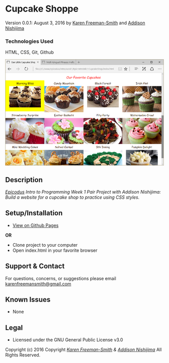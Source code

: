 # Cupcake Shoppe
Version 0.0.1: August 3, 2016
by [Karen Freeman-Smith](https://karenfreemansmith.github.io) and [Addison Nishijima](https://github.com/AddisonNishijima)

### Technologies Used
HTML, CSS, Git, Github

![screenshot of project running](screenshot.png)

## Description
*[Epicodus](http://epicodus.com) Intro to Programming Week 1 Pair Project with Addison Nishijima: Build a website for a cupcake shop to practice using CSS styles.*

## Setup/Installation
* [View on Github Pages](https://karenfreemansmith.github.io/Epic-IntroWk1-BoringLecture)

__OR__
* Clone project to your computer
* Open index.html in your favorite browser

## Support & Contact
For questions, concerns, or suggestions please email karenfreemansmith@gmail.com

## Known Issues
* None

## Legal
* Licensed under the GNU General Public License v3.0

Copyright (c) 2016 Copyright _[Karen Freeman-Smith](https://karenfreemansmith.github.io) & [Addison Nishijima](https://github.com/AddisonNishijima)_ All Rights Reserved.
